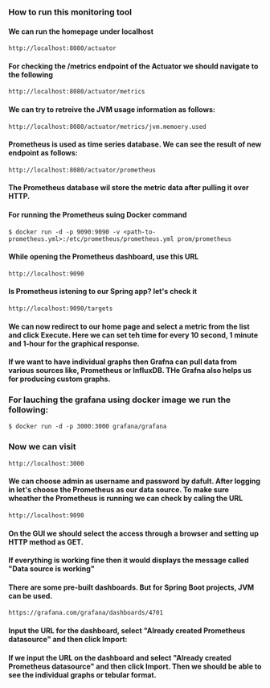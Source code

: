 ### How to run this monitoring tool

#### We can run the homepage under localhost
```
http://localhost:8080/actuator
```
#### For checking the /metrics endpoint of the Actuator we should navigate to the following

```
http://localhost:8080/actuator/metrics
```
 
#### We can try to retreive the JVM usage information as follows: 
 
```
http://localhost:8080/actuator/metrics/jvm.memoery.used
```

#### Prometheus is used as time series database. We can see the result of new endpoint as follows:

```
http://localhost:8080/actuator/prometheus
```

####  The Prometheus database wil store the metric data after pulling it over HTTP. 


#### For running the Prometheus suing Docker command
```
$ docker run -d -p 9090:9090 -v <path-to-prometheus.yml>:/etc/prometheus/prometheus.yml prom/prometheus
```


#### While opening the Prometheus dashboard, use this URL 
```
http://localhost:9090

```

#### Is Prometheus istening to our Spring app? let's check it 
```
http://localhost:9090/targets

```
#### We can now redirect to our home page and select a metric from the list and click Execute. Here we can set teh time for every 10 second, 1 minute and 1-hour for the graphical response. 
  

#### If we want to have individual graphs then Grafna can pull data from various sources like, Prometheus or InfluxDB. THe Grafna also helps us for producing custom graphs. 


### For lauching the grafana using docker image we run the following:


```
$ docker run -d -p 3000:3000 grafana/grafana

```

### Now we can visit 
```
http://localhost:3000
```

#### We can choose admin as username and password by dafult. After logging in let's choose the Prometheus as our data source. To make sure wheather the Prometheus is running we can check by caling the URL 

```
http://localhost:9090
```

#### On the GUI we should select the access through a browser and setting up HTTP method as GET.

#### If everything is working fine then it would displays the message called "Data source is working"    

#### There are some pre-built dashboards. But for Spring Boot projects, JVM can be used.
```
https://grafana.com/grafana/dashboards/4701
```

#### Input the URL for the dashboard, select "Already created Prometheus datasource" and then click Import:

#### If we input the URL on the dashboard and select "Already created Prometheus datasource" and then click Import. Then we should be able to see the individual graphs or tebular format. 



